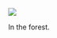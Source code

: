 ![](https://db-feed.s3.amazonaws.com/legacy/shotwin-2020-10-26_16-35-15-1603744571.png)

In the forest.
